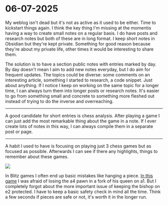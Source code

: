 # 06-07-2025

My weblog isn't dead but it's not as active as it used to be either. Time to kickstart things again. I think the key thing I'm missing at the momentis having a way to create small notes on a regular basis. I do have posts and research notes but both of these are in long format. I keep short notes in Obsidian but they're kept private. Something for good reason because they're about my private life, other times it would be interesting to share them.

The solution is to have a section public notes with entries marked by day. By day doesn't mean I aim to add new notes everyday, but I do aim for frequent updates. The topics could be diverse: some comments on an interesting article, something I started to research, a code snippet. Just about anything. If I notice I keep on working on the same topic for a longer time, I can always turn them into longer posts or research notes. It's easier to go from something small and concrete to something more fleshed out instead of trying to do the inverse and overreaching.

---

A good candidate for short entries is chess analysis. After playing a game I can just add the most remarkable thing about the game in a note. If I ever create lots of notes in this way, I can always compile them in a separate post or page.

---

A habit I used to have is focusing on playing just 3 chess games but as focused as possible.
Afterwards I can see if there any highlights, things to remember about these games.

![](https://lichess1.org/export/fen.gif?fen=r5k1%2F6pn%2F1p1p3p%2Fp1p1q3%2FP1P2R2%2F3P3P%2F2P1B1P1%2F2Q3K1+b+-+-+2+24&color=white&lastMove=d2c1&variant=standard&theme=brown&piece=cburnett)

In Blitz games I often end up basic mistakes like hanging a piece.
[In this game](https://lichess.org/9RlPi3nO/white#47) I was afraid of losing the a4 pawn in a fork of his queen on a1.
But I completely forgot about the more important issue of keeping the bishop on e2 protected.
I have to keep a basic safety check in mind all the time.
Think a few seconds if pieces are safe or not, it's worth it in the longer run.